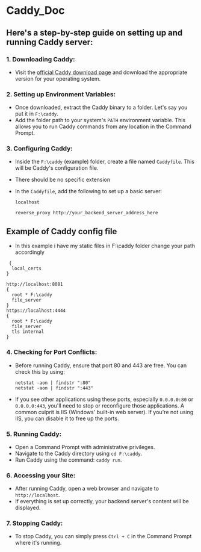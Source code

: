 # Caddy_Doc

## Here's a step-by-step guide on setting up and running Caddy server:

### 1. Downloading Caddy:
- Visit the [official Caddy download page](https://caddyserver.com/download) and download the appropriate version for your operating system.
  
### 2. Setting up Environment Variables:
- Once downloaded, extract the Caddy binary to a folder. Let's say you put it in `F:\caddy`.
- Add the folder path to your system's `PATH` environment variable. This allows you to run Caddy commands from any location in the Command Prompt.

### 3. Configuring Caddy:
- Inside the `F:\caddy` (example) folder, create a file named `Caddyfile`. This will be Caddy's configuration file.
- There should be no specific extension
- In the `Caddyfile`, add the following to set up a basic server:

   ```
  localhost

  reverse_proxy http://your_backend_server_address_here
  ```
 ## Example of Caddy config file 
  - In this example i have my static files in F:\caddy folder change your path accordingly
  ```
   {
    local_certs
  }

  http://localhost:8081
  {
    root * F:\caddy  
    file_server
  }
  https://localhost:4444
  {
    root * F:\caddy  
    file_server
    tls internal
  }
  ```
### 4. Checking for Port Conflicts:
- Before running Caddy, ensure that port 80 and 443 are free. You can check this by using:

   ```
  netstat -aon | findstr ":80"
  netstat -aon | findstr ":443"
  ```
- If you see other applications using these ports, especially `0.0.0.0:80` or `0.0.0.0:443`, you'll need to stop or reconfigure those applications. A common culprit is IIS (Windows' built-in web server). If you're not using IIS, you can disable it to free up the ports.

### 5. Running Caddy:
- Open a Command Prompt with administrative privileges.
- Navigate to the Caddy directory using `cd F:\caddy`.
- Run Caddy using the command: `caddy run`.

### 6. Accessing your Site:
- After running Caddy, open a web browser and navigate to `http://localhost`.
- If everything is set up correctly, your backend server's content will be displayed.

### 7. Stopping Caddy:
- To stop Caddy, you can simply press `Ctrl + C` in the Command Prompt where it's running.
